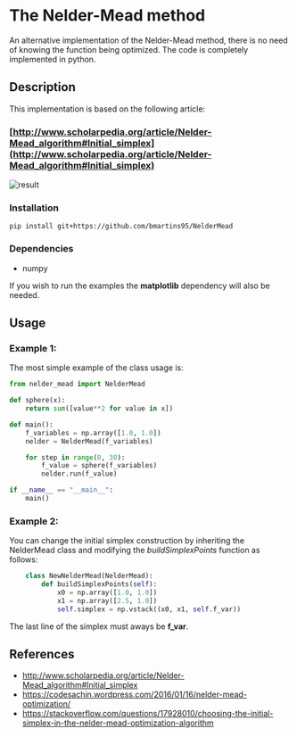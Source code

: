 # The Nelder-Mead method

An alternative implementation of the Nelder-Mead method, there is no need of knowing the function being optimized. The code is completely implemented in python.

## Description

This implementation is based on the following article:

### [http://www.scholarpedia.org/article/Nelder-Mead_algorithm#Initial_simplex](http://www.scholarpedia.org/article/Nelder-Mead_algorithm#Initial_simplex)

![result](https://github.com/bmartins95/NelderMead/blob/master/figures/parabolid.gif)

### Installation

```
pip install git+https://github.com/bmartins95/NelderMead
```

### Dependencies

- numpy

If you wish to run the examples the **matplotlib** dependency will also be needed.

## Usage

### Example 1:

The most simple example of the class usage is:

``` python
from nelder_mead import NelderMead

def sphere(x):
    return sum([value**2 for value in x])

def main():
    f_variables = np.array([1.0, 1.0])
    nelder = NelderMead(f_variables)

    for step in range(0, 30):
        f_value = sphere(f_variables)
        nelder.run(f_value)

if __name__ == "__main__":
    main()
```

### Example 2:

You can change the initial simplex construction by inheriting the NelderMead class and modifying the *buildSimplexPoints* function as follows:

``` python
    class NewNelderMead(NelderMead):
        def buildSimplexPoints(self):
            x0 = np.array([1.0, 1.0])
            x1 = np.array([2.5, 1.0])
            self.simplex = np.vstack((x0, x1, self.f_var))
```

The last line of the simplex must aways be **f_var**.

## References

- http://www.scholarpedia.org/article/Nelder-Mead_algorithm#Initial_simplex
- https://codesachin.wordpress.com/2016/01/16/nelder-mead-optimization/
- https://stackoverflow.com/questions/17928010/choosing-the-initial-simplex-in-the-nelder-mead-optimization-algorithm
